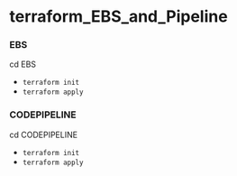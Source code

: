 # terraform_EBS_and_Pipeline

### EBS
cd EBS
* ``terraform init``
* ``terraform apply``

### CODEPIPELINE
cd CODEPIPELINE
* ``terraform init``
* ``terraform apply``
